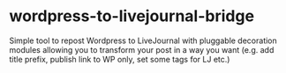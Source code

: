 wordpress-to-livejournal-bridge
===============================

Simple tool to repost Wordpress to LiveJournal with pluggable decoration modules allowing you to transform your post in a way you want (e.g. add title prefix, publish link to WP only, set some tags for LJ etc.)
